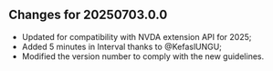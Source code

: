 ## Changes for 20250703.0.0

* Updated for compatibility with NVDA extension API for 2025;
* Added 5 minutes in Interval thanks to @KefaslUNGU;
* Modified the version number to comply with the new guidelines.
